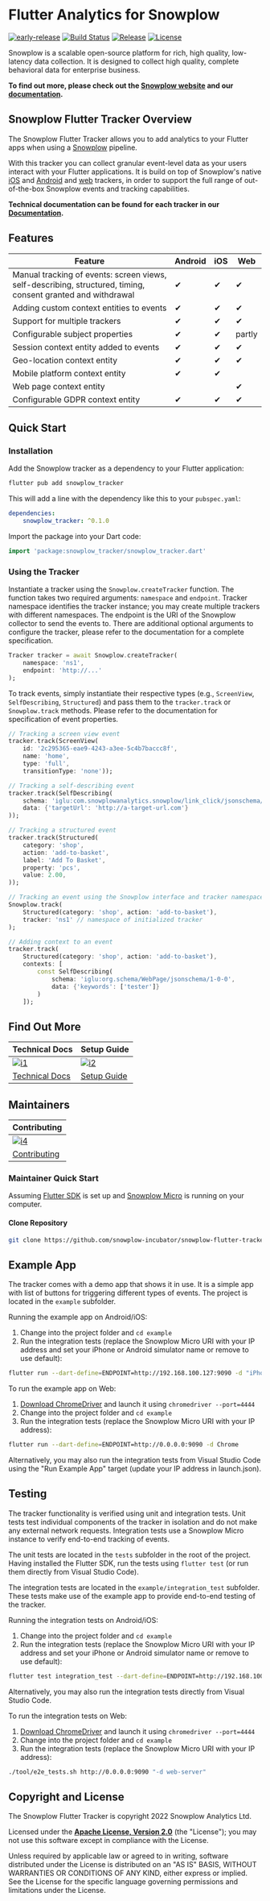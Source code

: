 # Flutter Analytics for Snowplow

[![early-release]][tracker-classificiation]
[![Build Status][gh-actions-image]][gh-actions]
[![Release][release-image]][releases]
[![License][license-image]][license]

Snowplow is a scalable open-source platform for rich, high quality, low-latency data collection. It is designed to collect high quality, complete behavioral data for enterprise business.

**To find out more, please check out the [Snowplow website][website] and our [documentation][docs].**

## Snowplow Flutter Tracker Overview

The Snowplow Flutter Tracker allows you to add analytics to your Flutter apps when using a [Snowplow][snowplow] pipeline.

With this tracker you can collect granular event-level data as your users interact with your Flutter applications.
It is build on top of Snowplow's native [iOS](https://github.com/snowplow/snowplow-objc-tracker) and [Android](https://github.com/snowplow/snowplow-android-tracker) and [web](https://github.com/snowplow/snowplow-javascript-tracker) trackers, in order to support the full range of out-of-the-box Snowplow events and tracking capabilities.

**Technical documentation can be found for each tracker in our [Documentation][flutter-docs].**

## Features

| Feature | Android | iOS | Web |
|---|---|---|---|
| Manual tracking of events: screen views, self-describing, structured, timing, consent granted and withdrawal | ✔ | ✔ | ✔ |
| Adding custom context entities to events | ✔ | ✔ | ✔ |
| Support for multiple trackers | ✔ | ✔ | ✔ |
| Configurable subject properties | ✔ | ✔ | partly |
| Session context entity added to events | ✔ | ✔ | ✔ |
| Geo-location context entity | ✔ | ✔ | ✔ |
| Mobile platform context entity | ✔ | ✔ | |
| Web page context entity | | | ✔ |
| Configurable GDPR context entity | ✔ | ✔ | ✔ |

## Quick Start

### Installation

Add the Snowplow tracker as a dependency to your Flutter application:

```bash
flutter pub add snowplow_tracker
```

This will add a line with the dependency like this to your `pubspec.yaml`:

```yml
dependencies:
    snowplow_tracker: ^0.1.0
```

Import the package into your Dart code:

```dart
import 'package:snowplow_tracker/snowplow_tracker.dart'
```

### Using the Tracker

Instantiate a tracker using the `Snowplow.createTracker` function.
The function takes two required arguments: `namespace` and `endpoint`.
Tracker namespace identifies the tracker instance; you may create multiple trackers with different namespaces.
The endpoint is the URI of the Snowplow collector to send the events to.
There are additional optional arguments to configure the tracker, please refer to the documentation for a complete specification.

```dart
Tracker tracker = await Snowplow.createTracker(
    namespace: 'ns1',
    endpoint: 'http://...'
);
```

To track events, simply instantiate their respective types (e.g., `ScreenView`, `SelfDescribing`, `Structured`) and pass them to the `tracker.track` or `Snowplow.track` methods.
Please refer to the documentation for specification of event properties.

```dart
// Tracking a screen view event
tracker.track(ScreenView(
    id: '2c295365-eae9-4243-a3ee-5c4b7baccc8f',
    name: 'home',
    type: 'full',
    transitionType: 'none'));

// Tracking a self-describing event
tracker.track(SelfDescribing(
    schema: 'iglu:com.snowplowanalytics.snowplow/link_click/jsonschema/1-0-1',
    data: {'targetUrl': 'http://a-target-url.com'}
));

// Tracking a structured event
tracker.track(Structured(
    category: 'shop',
    action: 'add-to-basket',
    label: 'Add To Basket',
    property: 'pcs',
    value: 2.00,
));

// Tracking an event using the Snowplow interface and tracker namespace
Snowplow.track(
    Structured(category: 'shop', action: 'add-to-basket'),
    tracker: 'ns1' // namespace of initialized tracker
);

// Adding context to an event
tracker.track(
    Structured(category: 'shop', action: 'add-to-basket'),
    contexts: [
        const SelfDescribing(
            schema: 'iglu:org.schema/WebPage/jsonschema/1-0-0',
            data: {'keywords': ['tester']}
        )
    ]);
```

## Find Out More

| Technical Docs                    | Setup Guide                 |
|-----------------------------------|-----------------------------|
| [![i1][techdocs-image]][techdocs] | [![i2][setup-image]][setup] |
| [Technical Docs][techdocs]        | [Setup Guide][setup]        |

## Maintainers

| Contributing                                 |
|----------------------------------------------|
| [![i4][contributing-image]](CONTRIBUTING.md) |
| [Contributing](CONTRIBUTING.md)              |

### Maintainer Quick Start

Assuming [Flutter SDK](https://docs.flutter.dev/get-started/install) is set up and [Snowplow Micro](https://github.com/snowplow-incubator/snowplow-micro) is running on your computer.

#### Clone Repository

```bash
git clone https://github.com/snowplow-incubator/snowplow-flutter-tracker.git
```

## Example App

The tracker comes with a demo app that shows it in use.
It is a simple app with list of buttons for triggering different types of events.
The project is located in the `example` subfolder.

Running the example app on Android/iOS:

1. Change into the project folder and `cd example`
2. Run the integration tests (replace the Snowplow Micro URI with your IP address and set your iPhone or Android simulator name or remove to use default):

```bash
flutter run --dart-define=ENDPOINT=http://192.168.100.127:9090 -d "iPhone 13 Pro"
```

To run the example app on Web:

1. [Download ChromeDriver](https://chromedriver.chromium.org/downloads) and launch it using `chromedriver --port=4444`
2. Change into the project folder and `cd example`
3. Run the integration tests (replace the Snowplow Micro URI with your IP address):

```bash
flutter run --dart-define=ENDPOINT=http://0.0.0.0:9090 -d Chrome
```

Alternatively, you may also run the integration tests from Visual Studio Code using the "Run Example App" target (update your IP address in launch.json).

## Testing

The tracker functionality is verified using unit and integration tests.
Unit tests test individual components of the tracker in isolation and do not make any external network requests.
Integration tests use a Snowplow Micro instance to verify end-to-end tracking of events.

The unit tests are located in the `tests` subfolder in the root of the project.
Having installed the Flutter SDK, run the tests using `flutter test` (or run them directly from Visual Studio Code).

The integration tests are located in the `example/integration_test` subfolder.
These tests make use of the example app to provide end-to-end testing of the tracker.

Running the integration tests on Android/iOS:

1. Change into the project folder and `cd example`
2. Run the integration tests (replace the Snowplow Micro URI with your IP address and set your iPhone or Android simulator name or remove to use default):

```bash
flutter test integration_test --dart-define=ENDPOINT=http://192.168.100.127:9090 -d "iPhone 13 Pro"
```

Alternatively, you may also run the integration tests directly from Visual Studio Code.

To run the integration tests on Web:

1. [Download ChromeDriver](https://chromedriver.chromium.org/downloads) and launch it using `chromedriver --port=4444`
2. Change into the project folder and `cd example`
3. Run the integration tests (replace the Snowplow Micro URI with your IP address):

```bash
./tool/e2e_tests.sh http://0.0.0.0:9090 "-d web-server"
```

## Copyright and License

The Snowplow Flutter Tracker is copyright 2022 Snowplow Analytics Ltd.

Licensed under the **[Apache License, Version 2.0][license]** (the "License");
you may not use this software except in compliance with the License.

Unless required by applicable law or agreed to in writing, software
distributed under the License is distributed on an "AS IS" BASIS,
WITHOUT WARRANTIES OR CONDITIONS OF ANY KIND, either express or implied.
See the License for the specific language governing permissions and
limitations under the License.

[website]: https://snowplowanalytics.com
[snowplow]: https://github.com/snowplow/snowplow
[docs]: https://docs.snowplowanalytics.com/
[flutter-docs]: https://docs.snowplowanalytics.com/docs/collecting-data/collecting-from-own-applications/flutter-tracker/

[gh-actions]: https://github.com/snowplow-incubator/snowplow-flutter-tracker/actions/workflows/build.yml
[gh-actions-image]: https://github.com/snowplow-incubator/snowplow-flutter-tracker/actions/workflows/build.yml/badge.svg

[license]: https://www.apache.org/licenses/LICENSE-2.0
[license-image]: https://img.shields.io/badge/license-Apache--2-blue.svg?style=flat

[release-image]: https://img.shields.io/npm/v/@snowplow/flutter-tracker
[releases]: https://github.com/snowplow-incubator/snowplow-flutter-tracker/releases

[techdocs]: https://docs.snowplowanalytics.com/docs/collecting-data/collecting-from-own-applications/flutter-tracker/
[techdocs-image]: https://d3i6fms1cm1j0i.cloudfront.net/github/images/techdocs.png
[setup]: https://docs.snowplowanalytics.com/docs/collecting-data/collecting-from-own-applications/flutter-tracker/quick-start-guide
[setup-image]: https://d3i6fms1cm1j0i.cloudfront.net/github/images/setup.png

[api-docs]: https://snowplow.github.io/snowplow-flutter-tracker/

[contributing-image]: https://d3i6fms1cm1j0i.cloudfront.net/github/images/contributing.png

[tracker-classificiation]: https://github.com/snowplow/snowplow/wiki/Tracker-Maintenance-Classification
[early-release]: https://img.shields.io/static/v1?style=flat&label=Snowplow&message=Early%20Release&color=014477&labelColor=9ba0aa&logo=data:image/png;base64,iVBORw0KGgoAAAANSUhEUgAAABAAAAAQCAMAAAAoLQ9TAAAAeFBMVEVMaXGXANeYANeXANZbAJmXANeUANSQAM+XANeMAMpaAJhZAJeZANiXANaXANaOAM2WANVnAKWXANZ9ALtmAKVaAJmXANZaAJlXAJZdAJxaAJlZAJdbAJlbAJmQAM+UANKZANhhAJ+EAL+BAL9oAKZnAKVjAKF1ALNBd8J1AAAAKHRSTlMAa1hWXyteBTQJIEwRgUh2JjJon21wcBgNfmc+JlOBQjwezWF2l5dXzkW3/wAAAHpJREFUeNokhQOCA1EAxTL85hi7dXv/E5YPCYBq5DeN4pcqV1XbtW/xTVMIMAZE0cBHEaZhBmIQwCFofeprPUHqjmD/+7peztd62dWQRkvrQayXkn01f/gWp2CrxfjY7rcZ5V7DEMDQgmEozFpZqLUYDsNwOqbnMLwPAJEwCopZxKttAAAAAElFTkSuQmCC
